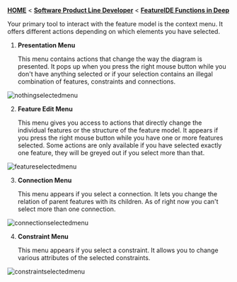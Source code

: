 <!-- Breadcrumb -->
[**HOME**](https://github.com/FeatureIDE/FeatureIDE/wiki) < [**Software Product Line Developer**](https://github.com/FeatureIDE/FeatureIDE/wiki/Software-Product-Line-Developer) < [**FeatureIDE Functions in Deep**](https://github.com/FeatureIDE/FeatureIDE/wiki/FeatureIDE-Functions-in-Deep)

<!-- Introduction -->
Your primary tool to interact with the feature model is the context menu. It offers different actions depending on which elements you have selected.

<!-- Content -->

1. **Presentation Menu** 
 
    This menu contains actions that change the way the diagram is presented. It pops up when you press the right mouse button while you don't have anything selected or if your selection contains an illegal combination of features, constraints and connections.

![nothingselectedmenu](https://user-images.githubusercontent.com/32126695/31388234-b24ca8c6-adcd-11e7-9c6f-e991c9363ae8.png)


2. **Feature Edit Menu**

    This menu gives you access to actions that directly change the individual features or the structure of the feature model. It appears if you press the right mouse button while you have one or more features selected. Some actions are only available if you have selected exactly one feature, they will be greyed out if you select more than that.

![featureselectedmenu](https://user-images.githubusercontent.com/32126695/31388378-2184441a-adce-11e7-9aa2-1f47324547f8.png)

3. **Connection Menu**

    This menu appears if you select a connection. It lets you change the relation of parent features with its children. As of right now you can't select more than one connection.

![connectionselectedmenu](https://user-images.githubusercontent.com/32126695/31388473-78f4c3a0-adce-11e7-91fd-7047b600a3d9.png)
    

4. **Constraint Menu**

    This menu appears if you select a constraint. It allows you to change various attributes of the selected constraints.

![constraintselectedmenu](https://user-images.githubusercontent.com/32126695/31388616-e3de98e4-adce-11e7-8387-e9a9d8189d79.png)